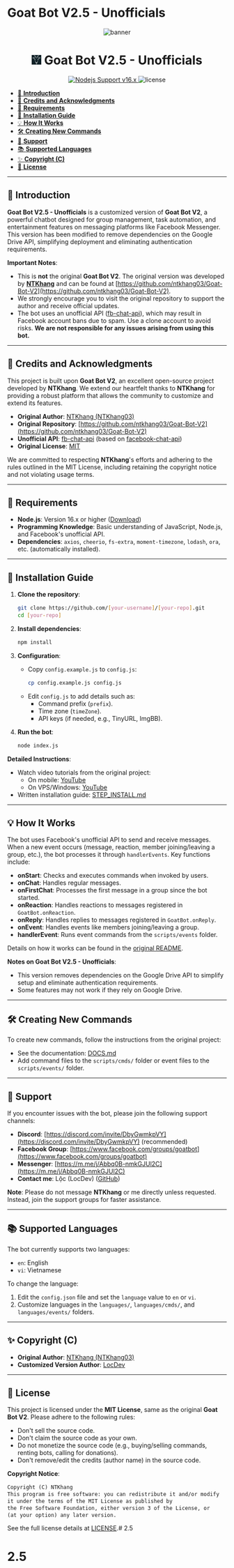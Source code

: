 # Goat Bot V2.5 - Unofficials

<p align="center">
   <img src="https://i.ibb.co/RQ28H2p/banner.png" alt="banner">
   <h1 align="center"><img src="./dashboard/images/logo-non-bg.png" width="22px"> Goat Bot V2.5 - Unofficials</h1>
</p>

<p align="center">
   <a href="https://nodejs.org/dist/v16.20.0">
      <img src="https://img.shields.io/badge/Nodejs%20Support-16.x-brightgreen.svg?style=flat-square" alt="Nodejs Support v16.x">
   </a>
   <img alt="license" src="https://img.shields.io/badge/license-MIT-green?style=flat-square&color=brightgreen">
</p>

- [📝 **Introduction**](#-introduction)
- [🙏 **Credits and Acknowledgments**](#-credits-and-acknowledgments)
- [🚧 **Requirements**](#-requirements)
- [📝 **Installation Guide**](#-installation-guide)
- [💡 **How It Works**](#-how-it-works)
- [🛠️ **Creating New Commands**](#-creating-new-commands)
- [💭 **Support**](#-support)
- [📚 **Supported Languages**](#-supported-languages)
- [✨ **Copyright (C)**](#-copyright-c)
- [📜 **License**](#-license)

---

## 📝 **Introduction**

**Goat Bot V2.5 - Unofficials** is a customized version of **Goat Bot V2**, a powerful chatbot designed for group management, task automation, and entertainment features on messaging platforms like Facebook Messenger. This version has been modified to remove dependencies on the Google Drive API, simplifying deployment and eliminating authentication requirements.

**Important Notes**:
- This is **not** the original **Goat Bot V2**. The original version was developed by **[NTKhang](https://github.com/ntkhang03)** and can be found at [https://github.com/ntkhang03/Goat-Bot-V2](https://github.com/ntkhang03/Goat-Bot-V2).
- We strongly encourage you to visit the original repository to support the author and receive official updates.
- The bot uses an unofficial API ([fb-chat-api](https://github.com/ntkhang03/fb-chat-api)), which may result in Facebook account bans due to spam. Use a clone account to avoid risks. **We are not responsible for any issues arising from using this bot.**

---

## 🙏 **Credits and Acknowledgments**

This project is built upon **Goat Bot V2**, an excellent open-source project developed by **NTKhang**. We extend our heartfelt thanks to **NTKhang** for providing a robust platform that allows the community to customize and extend its features.

- **Original Author**: [NTKhang (NTKhang03)](https://github.com/ntkhang03)
- **Original Repository**: [https://github.com/ntkhang03/Goat-Bot-V2](https://github.com/ntkhang03/Goat-Bot-V2)
- **Unofficial API**: [fb-chat-api](https://github.com/ntkhang03/fb-chat-api) (based on [facebook-chat-api](https://github.com/Schmavery/facebook-chat-api))
- **Original License**: [MIT](https://github.com/ntkhang03/Goat-Bot-V2/blob/main/LICENSE)

We are committed to respecting **NTKhang**'s efforts and adhering to the rules outlined in the MIT License, including retaining the copyright notice and not violating usage terms.

---

## 🚧 **Requirements**

- **Node.js**: Version 16.x or higher ([Download](https://nodejs.org/dist/v16.20.0))
- **Programming Knowledge**: Basic understanding of JavaScript, Node.js, and Facebook's unofficial API.
- **Dependencies**: `axios`, `cheerio`, `fs-extra`, `moment-timezone`, `lodash`, `ora`, etc. (automatically installed).

---

## 📝 **Installation Guide**

1. **Clone the repository**:  
   ```bash
   git clone https://github.com/[your-username]/[your-repo].git
   cd [your-repo]
   ```

2. **Install dependencies**:  
   ```bash
   npm install
   ```

3. **Configuration**:  
   - Copy `config.example.js` to `config.js`:  
     ```bash
     cp config.example.js config.js
     ```  
   - Edit `config.js` to add details such as:  
     - Command prefix (`prefix`).  
     - Time zone (`timeZone`).  
     - API keys (if needed, e.g., TinyURL, ImgBB).  

4. **Run the bot**:  
   ```bash
   node index.js
   ```

**Detailed Instructions**:  
- Watch video tutorials from the original project:  
  - On mobile: [YouTube](https://www.youtube.com/watch?v=grVeZ76HlgA)  
  - On VPS/Windows: [YouTube](https://www.youtube.com/watch?v=uCbSYNQNEwY)  
- Written installation guide: [STEP_INSTALL.md](https://github.com/ntkhang03/Goat-Bot-V2/blob/main/STEP_INSTALL.md)

---

## 💡 **How It Works**

The bot uses Facebook's unofficial API to send and receive messages. When a new event occurs (message, reaction, member joining/leaving a group, etc.), the bot processes it through `handlerEvents`. Key functions include:  

- **onStart**: Checks and executes commands when invoked by users.  
- **onChat**: Handles regular messages.  
- **onFirstChat**: Processes the first message in a group since the bot started.  
- **onReaction**: Handles reactions to messages registered in `GoatBot.onReaction`.  
- **onReply**: Handles replies to messages registered in `GoatBot.onReply`.  
- **onEvent**: Handles events like members joining/leaving a group.  
- **handlerEvent**: Runs event commands from the `scripts/events` folder.  

Details on how it works can be found in the [original README](https://github.com/ntkhang03/Goat-Bot-V2#how-it-works).  

**Notes on Goat Bot V2.5 - Unofficials**:  
- This version removes dependencies on the Google Drive API to simplify setup and eliminate authentication requirements.  
- Some features may not work if they rely on Google Drive.  

---

## 🛠️ **Creating New Commands**

To create new commands, follow the instructions from the original project:  
- See the documentation: [DOCS.md](https://github.com/ntkhang03/Goat-Bot-V2/blob/main/DOCS.md)  
- Add command files to the `scripts/cmds/` folder or event files to the `scripts/events/` folder.  

---

## 💭 **Support**

If you encounter issues with the bot, please join the following support channels:  
- **Discord**: [https://discord.com/invite/DbyGwmkpVY](https://discord.com/invite/DbyGwmkpVY) (recommended)  
- **Facebook Group**: [https://www.facebook.com/groups/goatbot](https://www.facebook.com/groups/goatbot)  
- **Messenger**: [https://m.me/j/Abbq0B-nmkGJUl2C](https://m.me/j/Abbq0B-nmkGJUl2C)  
- **Contact me**: Lộc (LocDev) ([GitHub](https://github.com/[your-username]))  

**Note**: Please do not message **NTKhang** or me directly unless requested. Instead, join the support groups for faster assistance.  

---

## 📚 **Supported Languages**

The bot currently supports two languages:  
- `en`: English  
- `vi`: Vietnamese  

To change the language:  
1. Edit the `config.json` file and set the `language` value to `en` or `vi`.  
2. Customize languages in the `languages/`, `languages/cmds/`, and `languages/events/` folders.  

---

## ✨ **Copyright (C)**

- **Original Author**: [NTKhang (NTKhang03)](https://github.com/ntkhang03)  
- **Customized Version Author**: [LocDev](https://github.com/ThanhLoc04)  

---

## 📜 **License**

This project is licensed under the **MIT License**, same as the original **Goat Bot V2**. Please adhere to the following rules:  

- Don't sell the source code.  
- Don't claim the source code as your own.  
- Do not monetize the source code (e.g., buying/selling commands, renting bots, calling for donations).  
- Don't remove/edit the credits (author name) in the source code.  

**Copyright Notice**:  
```
Copyright (C) NTKhang
This program is free software: you can redistribute it and/or modify
it under the terms of the MIT License as published by
the Free Software Foundation, either version 3 of the License, or
(at your option) any later version.
```

See the full license details at [LICENSE](https://github.com/ntkhang03/Goat-Bot-V2/blob/main/LICENSE).# 2.5
# 2.5
